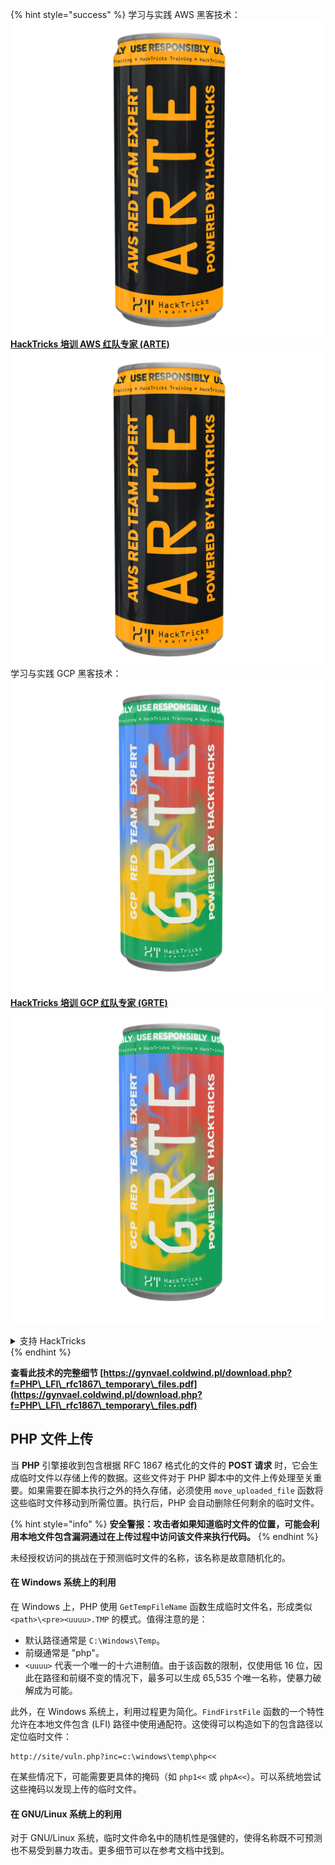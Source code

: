 {% hint style="success" %}
学习与实践 AWS 黑客技术：<img src="/.gitbook/assets/arte.png" alt="" data-size="line">[**HackTricks 培训 AWS 红队专家 (ARTE)**](https://training.hacktricks.xyz/courses/arte)<img src="/.gitbook/assets/arte.png" alt="" data-size="line">\
学习与实践 GCP 黑客技术：<img src="/.gitbook/assets/grte.png" alt="" data-size="line">[**HackTricks 培训 GCP 红队专家 (GRTE)**<img src="/.gitbook/assets/grte.png" alt="" data-size="line">](https://training.hacktricks.xyz/courses/grte)

<details>

<summary>支持 HackTricks</summary>

* 查看 [**订阅计划**](https://github.com/sponsors/carlospolop)!
* **加入** 💬 [**Discord 群组**](https://discord.gg/hRep4RUj7f) 或 [**Telegram 群组**](https://t.me/peass) 或 **关注** 我们的 **Twitter** 🐦 [**@hacktricks\_live**](https://twitter.com/hacktricks\_live)**.**
* **通过向** [**HackTricks**](https://github.com/carlospolop/hacktricks) 和 [**HackTricks Cloud**](https://github.com/carlospolop/hacktricks-cloud) GitHub 仓库提交 PR 分享黑客技巧。

</details>
{% endhint %}



**查看此技术的完整细节 [https://gynvael.coldwind.pl/download.php?f=PHP\_LFI\_rfc1867\_temporary\_files.pdf](https://gynvael.coldwind.pl/download.php?f=PHP\_LFI\_rfc1867\_temporary\_files.pdf)**

## **PHP 文件上传**

当 **PHP** 引擎接收到包含根据 RFC 1867 格式化的文件的 **POST 请求** 时，它会生成临时文件以存储上传的数据。这些文件对于 PHP 脚本中的文件上传处理至关重要。如果需要在脚本执行之外的持久存储，必须使用 `move_uploaded_file` 函数将这些临时文件移动到所需位置。执行后，PHP 会自动删除任何剩余的临时文件。

{% hint style="info" %}
**安全警报：攻击者如果知道临时文件的位置，可能会利用本地文件包含漏洞通过在上传过程中访问该文件来执行代码。**
{% endhint %}

未经授权访问的挑战在于预测临时文件的名称，该名称是故意随机化的。

#### 在 Windows 系统上的利用

在 Windows 上，PHP 使用 `GetTempFileName` 函数生成临时文件名，形成类似 `<path>\<pre><uuuu>.TMP` 的模式。值得注意的是：

- 默认路径通常是 `C:\Windows\Temp`。
- 前缀通常是 "php"。
- `<uuuu>` 代表一个唯一的十六进制值。由于该函数的限制，仅使用低 16 位，因此在路径和前缀不变的情况下，最多可以生成 65,535 个唯一名称，使暴力破解成为可能。

此外，在 Windows 系统上，利用过程更为简化。`FindFirstFile` 函数的一个特性允许在本地文件包含 (LFI) 路径中使用通配符。这使得可以构造如下的包含路径以定位临时文件：
```
http://site/vuln.php?inc=c:\windows\temp\php<<
```
在某些情况下，可能需要更具体的掩码（如 `php1<<` 或 `phpA<<`）。可以系统地尝试这些掩码以发现上传的临时文件。

#### 在 GNU/Linux 系统上的利用

对于 GNU/Linux 系统，临时文件命名中的随机性是强健的，使得名称既不可预测也不易受到暴力攻击。更多细节可以在参考文档中找到。

